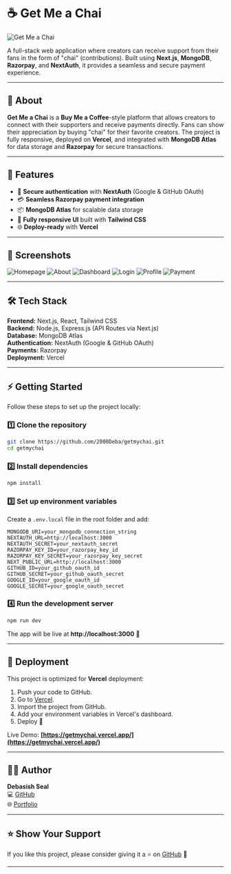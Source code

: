# ☕ Get Me a Chai

![Get Me a Chai](/screenshots/banner.png)

A full-stack web application where creators can receive support from their fans in the form of "chai" (contributions). Built using **Next.js**, **MongoDB**, **Razorpay**, and **NextAuth**, it provides a seamless and secure payment experience.

---

## 📖 About

**Get Me a Chai** is a **Buy Me a Coffee**-style platform that allows creators to connect with their supporters and receive payments directly. Fans can show their appreciation by buying "chai" for their favorite creators. The project is fully responsive, deployed on **Vercel**, and integrated with **MongoDB Atlas** for data storage and **Razorpay** for secure transactions.

---

## 🚀 Features

- 🔐 **Secure authentication** with **NextAuth** (Google & GitHub OAuth)
- 💳 **Seamless Razorpay payment integration**
- 📦 **MongoDB Atlas** for scalable data storage
- 📱 **Fully responsive UI** built with **Tailwind CSS**
- 🌐 **Deploy-ready** with **Vercel**

---

## 📸 Screenshots

![Homepage](/screenshots/getmychai.png)
![About](/screenshots/about.jpg)
![Dashboard](/screenshots/dashboard.jpg)
![Login](/screenshots/login.jpg)
![Profile](/screenshots/yourpage.jpg)
![Payment](/screenshots/payment.jpg)

---

## 🛠️ Tech Stack

**Frontend:** Next.js, React, Tailwind CSS  
**Backend:** Node.js, Express.js (API Routes via Next.js)  
**Database:** MongoDB Atlas  
**Authentication:** NextAuth (Google & GitHub OAuth)  
**Payments:** Razorpay  
**Deployment:** Vercel

---

## ⚡ Getting Started

Follow these steps to set up the project locally:

### 1️⃣ Clone the repository
```bash
git clone https://github.com/2000Deba/getmychai.git
cd getmychai
```

### 2️⃣ Install dependencies
```bash
npm install
```

### 3️⃣ Set up environment variables

Create a `.env.local` file in the root folder and add:

```env
MONGODB_URI=your_mongodb_connection_string
NEXTAUTH_URL=http://localhost:3000
NEXTAUTH_SECRET=your_nextauth_secret
RAZORPAY_KEY_ID=your_razorpay_key_id
RAZORPAY_KEY_SECRET=your_razorpay_key_secret
NEXT_PUBLIC_URL=http://localhost:3000
GITHUB_ID=your_github_oauth_id
GITHUB_SECRET=your_github_oauth_secret
GOOGLE_ID=your_google_oauth_id
GOOGLE_SECRET=your_google_oauth_secret
```

### 4️⃣ Run the development server
```bash
npm run dev
```

The app will be live at **http://localhost:3000** 🚀

---

## 🚀 Deployment

This project is optimized for **Vercel** deployment:

1. Push your code to GitHub.
2. Go to [Vercel](https://vercel.com/).
3. Import the project from GitHub.
4. Add your environment variables in Vercel's dashboard.
5. Deploy 🚀

Live Demo: **[https://getmychai.vercel.app/](https://getmychai.vercel.app/)**

---

## 👨‍💻 Author

**Debasish Seal**  
💻 [GitHub](https://github.com/2000Deba)  
🌐 [Portfolio](https://portfolio-mqbv.vercel.app/)  

---

## ⭐ Show Your Support

If you like this project, please consider giving it a ⭐ on [GitHub](https://github.com/2000Deba/getmychai) 🙌

---

